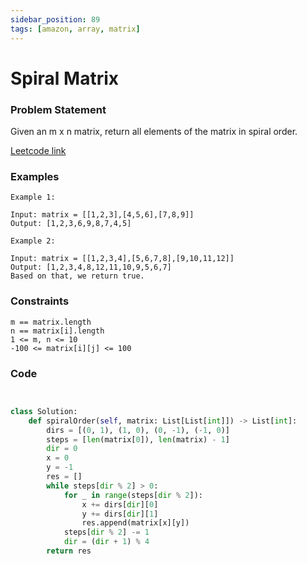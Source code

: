 ```yaml
---
sidebar_position: 89
tags: [amazon, array, matrix]
---
```


# Spiral Matrix

### Problem Statement

Given an m x n matrix, return all elements of the matrix in spiral order.

[Leetcode link](https://leetcode.com/problems/spiral-matrix)

### Examples

```
Example 1:

Input: matrix = [[1,2,3],[4,5,6],[7,8,9]]
Output: [1,2,3,6,9,8,7,4,5]

Example 2:

Input: matrix = [[1,2,3,4],[5,6,7,8],[9,10,11,12]]
Output: [1,2,3,4,8,12,11,10,9,5,6,7]
Based on that, we return true.
```

### Constraints

```
m == matrix.length
n == matrix[i].length
1 <= m, n <= 10
-100 <= matrix[i][j] <= 100
```

### Code

```python title="Python3 Code"


class Solution:
    def spiralOrder(self, matrix: List[List[int]]) -> List[int]:
        dirs = [(0, 1), (1, 0), (0, -1), (-1, 0)]
        steps = [len(matrix[0]), len(matrix) - 1]
        dir = 0
        x = 0
        y = -1
        res = []
        while steps[dir % 2] > 0:
            for _ in range(steps[dir % 2]):
                x += dirs[dir][0]
                y += dirs[dir][1]
                res.append(matrix[x][y])
            steps[dir % 2] -= 1
            dir = (dir + 1) % 4
        return res
```
